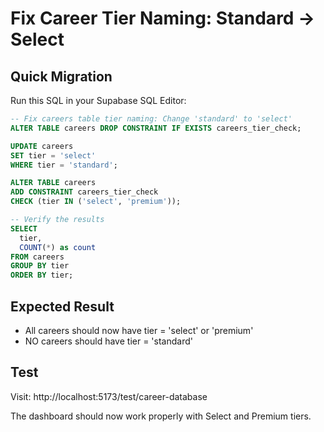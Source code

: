 # Fix Career Tier Naming: Standard → Select

## Quick Migration

Run this SQL in your Supabase SQL Editor:

```sql
-- Fix careers table tier naming: Change 'standard' to 'select'
ALTER TABLE careers DROP CONSTRAINT IF EXISTS careers_tier_check;

UPDATE careers
SET tier = 'select'
WHERE tier = 'standard';

ALTER TABLE careers
ADD CONSTRAINT careers_tier_check
CHECK (tier IN ('select', 'premium'));

-- Verify the results
SELECT
  tier,
  COUNT(*) as count
FROM careers
GROUP BY tier
ORDER BY tier;
```

## Expected Result
- All careers should now have tier = 'select' or 'premium'
- NO careers should have tier = 'standard'

## Test
Visit: http://localhost:5173/test/career-database

The dashboard should now work properly with Select and Premium tiers.